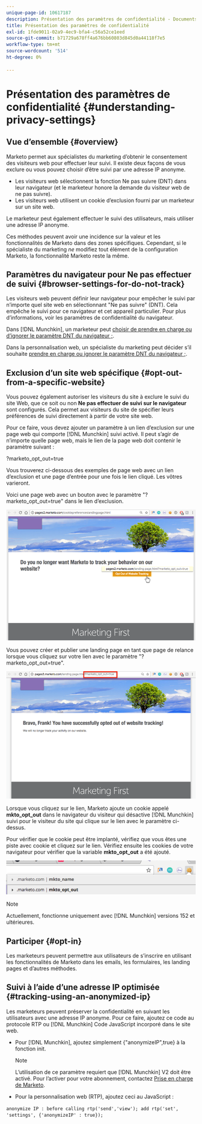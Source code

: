 ```yaml
---
unique-page-id: 10617187
description: Présentation des paramètres de confidentialité - Documents Marketo - Documentation du produit
title: Présentation des paramètres de confidentialité
exl-id: 1fde9011-02a9-4ec9-bfa4-c56a52ce1eed
source-git-commit: b71729a678ff4a676bb60803d845d0a44118f7e5
workflow-type: tm+mt
source-wordcount: '514'
ht-degree: 0%

---
```


# Présentation des paramètres de confidentialité {#understanding-privacy-settings}

## Vue d’ensemble {#overview}

Marketo permet aux spécialistes du marketing d’obtenir le consentement des visiteurs web pour effectuer leur suivi. Il existe deux façons de vous exclure ou vous pouvez choisir d’être suivi par une adresse IP anonyme.

* Les visiteurs web sélectionnent la fonction Ne pas suivre (DNT) dans leur navigateur (et le marketeur honore la demande du visiteur web de ne pas suivre).
* Les visiteurs web utilisent un cookie d’exclusion fourni par un marketeur sur un site web.

Le marketeur peut également effectuer le suivi des utilisateurs, mais utiliser une adresse IP anonyme.

Ces méthodes peuvent avoir une incidence sur la valeur et les fonctionnalités de Marketo dans des zones spécifiques. Cependant, si le spécialiste du marketing _ne_ modifiez tout élément de la configuration Marketo, la fonctionnalité Marketo reste la même.

## Paramètres du navigateur pour Ne pas effectuer de suivi {#browser-settings-for-do-not-track}

Les visiteurs web peuvent définir leur navigateur pour empêcher le suivi par n’importe quel site web en sélectionnant &quot;Ne pas suivre&quot; (DNT). Cela empêche le suivi pour ce navigateur et cet appareil particulier. Pour plus d’informations, voir les paramètres de confidentialité du navigateur.

Dans [!DNL Munchkin], un marketeur peut [choisir de prendre en charge ou d’ignorer le paramètre DNT du navigateur ;](/help/marketo/product-docs/administration/settings/edit-do-not-track-browser-support-settings.md).

Dans la personnalisation web, un spécialiste du marketing peut décider s’il souhaite [prendre en charge ou ignorer le paramètre DNT du navigateur ;](/help/marketo/product-docs/web-personalization/getting-started/setting-web-personalization-to-do-not-track.md).

## Exclusion d’un site web spécifique {#opt-out-from-a-specific-website}

Vous pouvez également autoriser les visiteurs du site à exclure le suivi du site Web, que ce soit ou non **Ne pas effectuer de suivi sur le navigateur** sont configurés. Cela permet aux visiteurs du site de spécifier leurs préférences de suivi directement à partir de votre site web.

Pour ce faire, vous devez ajouter un paramètre à un lien d’exclusion sur une page web qui comporte [!DNL Munchkin] suivi activé. Il peut s’agir de n’importe quelle page web, mais le lien de la page web doit contenir le paramètre suivant :

?marketo_opt_out=true

Vous trouverez ci-dessous des exemples de page web avec un lien d’exclusion et une page d’entrée pour une fois le lien cliqué. Les vôtres varieront.

Voici une page web avec un bouton avec le paramètre &quot;?marketo_opt_out=true&quot; dans le lien d’exclusion.

![](assets/understanding-privacy-settings-1.png)

Vous pouvez créer et publier une landing page en tant que page de relance lorsque vous cliquez sur votre lien avec le paramètre &quot;?marketo_opt_out=true&quot;.

![](assets/understanding-privacy-settings-2.png)

Lorsque vous cliquez sur le lien, Marketo ajoute un cookie appelé **mkto_opt_out** dans le navigateur du visiteur qui désactive [!DNL Munchkin] suivi pour le visiteur du site qui clique sur le lien avec le paramètre ci-dessus.

Pour vérifier que le cookie peut être implanté, vérifiez que vous êtes une piste avec cookie et cliquez sur le lien. Vérifiez ensuite les cookies de votre navigateur pour vérifier que la variable **mkto_opt_out** a été ajouté.

![](assets/understanding-privacy-settings-3.png)

>[!NOTE]
>
>Actuellement, fonctionne uniquement avec [!DNL Munchkin] versions 152 et ultérieures.

## Participer {#opt-in}

Les marketeurs peuvent permettre aux utilisateurs de s’inscrire en utilisant les fonctionnalités de Marketo dans les emails, les formulaires, les landing pages et d’autres méthodes.

## Suivi à l’aide d’une adresse IP optimisée {#tracking-using-an-anonymized-ip}

Les marketeurs peuvent préserver la confidentialité en suivant les utilisateurs avec une adresse IP anonyme. Pour ce faire, ajoutez ce code au protocole RTP ou [!DNL Munchkin] Code JavaScript incorporé dans le site web.

* Pour [!DNL Munchkin], ajoutez simplement {&quot;anonymizeIP&quot;,true} à la fonction init.

  >[!NOTE]
  >
  >L’utilisation de ce paramètre requiert que [!DNL Munchkin] V2 doit être activé. Pour l’activer pour votre abonnement, contactez [Prise en charge de Marketo](https://nation.marketo.com/community/support_solutions).

* Pour la personnalisation web (RTP), ajoutez ceci au JavaScript :

`anonymize IP : before calling rtp('send','view'); add rtp('set', 'settings', {'anonymizeIP' : true});`
